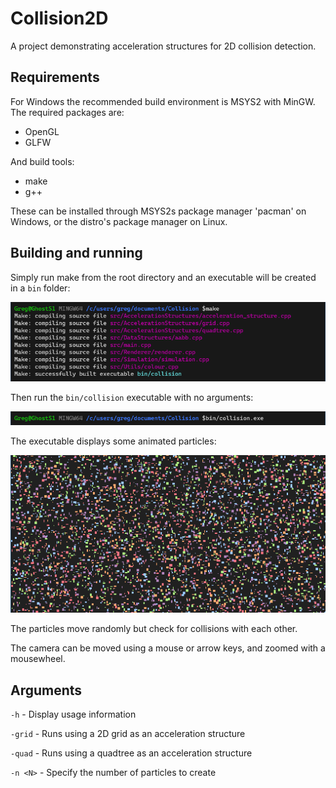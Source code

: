 # Collision2D
A project demonstrating acceleration structures for 2D collision detection.

## Requirements
For Windows the recommended build environment is MSYS2 with MinGW. 
The required packages are:
- OpenGL
- GLFW

And build tools:
- make
- g++

These can be installed through MSYS2s package manager 'pacman' on Windows, or the distro's package manager on Linux.

## Building and running

Simply run make from the root directory and an executable will be created in a `bin` folder:

![Building](resources/Collision2D_building.png)

Then run the `bin/collision` executable with no arguments:

![Building](resources/Collision2D_launching.png)

The executable displays some animated particles:

![Running](resources/Collision2D_running.png)

The particles move randomly but check for collisions with each other.

The camera can be moved using a mouse or arrow keys, and zoomed with a mousewheel.

## Arguments

`-h` - Display usage information

`-grid` - Runs using a 2D grid as an acceleration structure

`-quad` - Runs using a quadtree as an acceleration structure 

`-n <N>` - Specify the number of particles to create 
